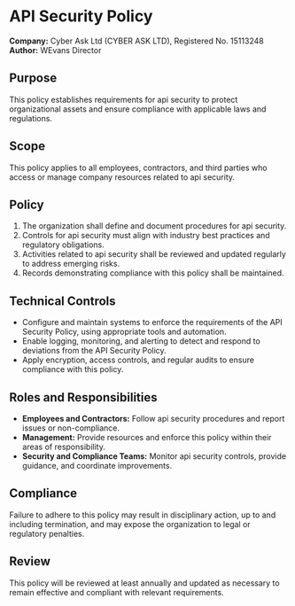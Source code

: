 # API Security Policy

**Company:** Cyber Ask Ltd (CYBER ASK LTD), Registered No. 15113248  
**Author:** WEvans Director

## Purpose

This policy establishes requirements for api security to protect organizational assets and ensure compliance with applicable laws and regulations.

## Scope

This policy applies to all employees, contractors, and third parties who access or manage company resources related to api security.

## Policy

1. The organization shall define and document procedures for api security.
2. Controls for api security must align with industry best practices and regulatory obligations.
3. Activities related to api security shall be reviewed and updated regularly to address emerging risks.
4. Records demonstrating compliance with this policy shall be maintained.

## Technical Controls

- Configure and maintain systems to enforce the requirements of the API Security Policy, using appropriate tools and automation.
- Enable logging, monitoring, and alerting to detect and respond to deviations from the API Security Policy.
- Apply encryption, access controls, and regular audits to ensure compliance with this policy.

## Roles and Responsibilities

- **Employees and Contractors:** Follow api security procedures and report issues or non-compliance.
- **Management:** Provide resources and enforce this policy within their areas of responsibility.
- **Security and Compliance Teams:** Monitor api security controls, provide guidance, and coordinate improvements.

## Compliance

Failure to adhere to this policy may result in disciplinary action, up to and including termination, and may expose the organization to legal or regulatory penalties.

## Review

This policy will be reviewed at least annually and updated as necessary to remain effective and compliant with relevant requirements.
